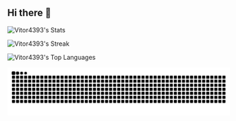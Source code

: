 ## Hi there 👋

![Vitor4393's Stats](https://github-readme-stats.vercel.app/api?username=Vitor4393&theme=slateorange&show_icons=true&hide_border=true&count_private=true)

![Vitor4393's Streak](https://github-readme-streak-stats.herokuapp.com/?user=Vitor4393&theme=slateorange&hide_border=true)

![Vitor4393's Top Languages](https://github-readme-stats.vercel.app/api/top-langs/?username=Vitor4393&theme=slateorange&show_icons=true&hide_border=true&layout=compact)




<picture>
  <source media="(prefers-color-scheme: dark)" srcset="https://raw.githubusercontent.com/fernandodomeneghetti/fernandodomeneghetti/output/github-contribution-grid-snake-dark.svg">
  <source media="(prefers-color-scheme: light)" srcset="https://raw.githubusercontent.com/fernandodomeneghetti/fernandodomeneghetti/output/github-contribution-grid-snake.svg">
  <img alt="github contribution grid snake animation" src="https://raw.githubusercontent.com/fernandodomeneghetti/fernandodomeneghetti/output/github-contribution-grid-snake.svg">
</picture>
<!--
**Vitor4393/Vitor4393** is a ✨ _special_ ✨ repository because its `README.md` (this file) appears on your GitHub profile.

Here are some ideas to get you started:

- 🔭 I’m currently working on ...
- 🌱 I’m currently learning ...
- 👯 I’m looking to collaborate on ...
- 🤔 I’m looking for help with ...
- 💬 Ask me about ...
- 📫 How to reach me: ...
- 😄 Pronouns: ...
- ⚡ Fun fact: ...
-->
